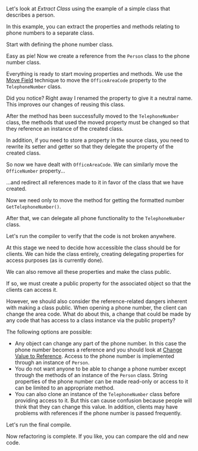 Let's look at <i>Extract Class</i> using the example of a simple class that describes a person.

In this example, you can extract the properties and methods relating to phone numbers to a separate class.

Start with defining the phone number class.

Easy as pie! Now we create a reference from the <code>Person</code> class to the phone number class.

Everything is ready to start moving properties and methods. We use the <a href="/move-field">Move Field</a> technique to move the <code>OfficeAreaCode</code> property to the <code>TelephoneNumber</code> class.

Did you notice? Right away I renamed the property to give it a neutral name. This improves our changes of reusing this class.

After the method has been successfully moved to the <code>TelephoneNumber</code> class, the methods that used the moved property must be changed so that they reference an instance of the created class.

In addition, if you need to store a property in the source class, you need to rewrite its setter and getter so that they delegate the property of the created class.

So now we have dealt with <code>OfficeAreaCode</code>. We can similarly move the <code>OfficeNumber</code> property...

…and redirect all references made to it in favor of the class that we have created.

Now we need only to move the method for getting the formatted number <code>GetTelephoneNumber()</code>.

After that, we can delegate all phone functionality to the <code>TelephoneNumber</code> class.

Let's run the compiler to verify that the code is not broken anywhere.

At this stage we need to decide how accessible the class should be for clients. We can hide the class entirely, creating delegating properties for access purposes (as is currently done).

We can also remove all these properties and make the class public.

If so, we must create a public property for the associated object so that the clients can access it.

However, we should also consider the reference-related dangers inherent with making a class public. When opening a phone number, the client can change the area code. What do about this, a change that could be made by any code that has access to a class instance via the public property?

The following options are possible: <ul><li>Any object can change any part of the phone number. In this case the phone number becomes a reference and you should look at <a href="/change-value-to-reference">Change Value to Reference</a>. Access to the phone number is implemented through an instance of <code>Person</code>.</li><li>You do not want anyone to be able to change a phone number except through the methods of an instance of the <code>Person</code> class. String properties of the phone number can be made read-only or access to it can be limited to an appropriate method.</li><li>You can also clone an instance of the <code>TelephoneNumber</code> class before providing access to it. But this can cause confusion because people will think that they can change this value. In addition, clients may have problems with references if the phone number is passed frequently.</li></ul>

Let's run the final compile.

Now refactoring is complete. If you like, you can compare the old and new code.